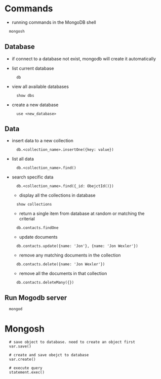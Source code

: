 # Commands
* running commands in the MongoDB shell
```bash
  mongosh

```
## Database
* if connect to a database not exist, mongodb will create it automatically
* list current database
  ```mongosh
    db
  
  ```
* view all available databases
  ```mongosh
    show dbs
  
  ```

* create a new database
  ```mongosh
    use <new_database>
  
  ```

## Data
* insert data to a new collection
  ```mongosh
    db.<collection_name>.insertOne({key: value})
  ```
* list all data
  ```mongosh
    db.<collection_name>.find()
  
  ```
* search specific data
  ```mongosh
    db.<collection_name>.find({_id: ObejctId()})
  
  ```

  * display all the collections in database
  ```mongosh
    show collections
  
  ```

  * return a single item from database at random or matching the criterial
  ```mongosh
    db.contacts.findOne
  
  ```
  * update documents
  ```
    db.contacts.update({name: 'Jon'}, {name: 'Jon Wexler'})
  ```

  * remove any matching documents in the collection
  ```
    db.contacts.delete({name: 'Jon Wexler'})
  ```

  * remove all the documents in that collection
  ```
    db.contacts.deleteMany({})  
  ```

## Run Mogodb server
```bash
  mongod

```


# Mongosh
```javescript
  # save object to database. need to create an object first
  var.save()

  # create and save obejct to database
  var.create()

  # execute query
  statement.exec()


```